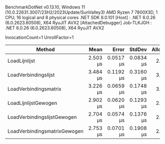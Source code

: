 
BenchmarkDotNet v0.13.10, Windows 11 (10.0.22631.3007/23H2/2023Update/SunValley3)
AMD Ryzen 7 7800X3D, 1 CPU, 16 logical and 8 physical cores
.NET SDK 8.0.101
  [Host]     : .NET 6.0.26 (6.0.2623.60508), X64 RyuJIT AVX2 [AttachedDebugger]
  Job-TLKJGH : .NET 6.0.26 (6.0.2623.60508), X64 RyuJIT AVX2

InvocationCount=1  UnrollFactor=1  

 Method                       | Mean     | Error     | StdDev    | Allocated |
----------------------------- |---------:|----------:|----------:|----------:|
 LoadLijnlijst                | 2.503 μs | 0.0517 μs | 0.0834 μs |   2.74 KB |
 LoadVerbindingslijst         | 3.484 μs | 0.1192 μs | 0.3160 μs |   3.37 KB |
 LoadVerbindingsmatrix        | 3.226 μs | 0.0659 μs | 0.1748 μs |   3.37 KB |
 LoadLijnlijstGewogen         | 2.902 μs | 0.0620 μs | 0.1293 μs |   2.49 KB |
 LoadVerbindingslijstGewogen  | 2.704 μs | 0.0574 μs | 0.1376 μs |   2.49 KB |
 LoadVerbindingsmatrixGewogen | 2.753 μs | 0.0701 μs | 0.1908 μs |   2.49 KB |
